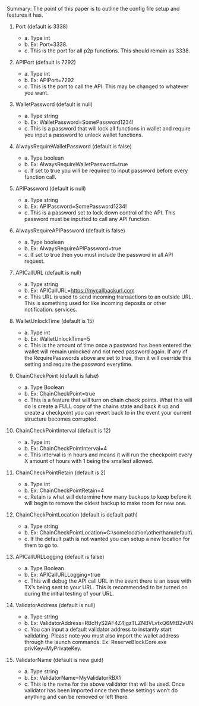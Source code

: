 Summary:
The point of this paper is to outline the config file setup and features it has.
1.	Port (default is 3338)
	+ a. Type int
	+ b. Ex: Port=3338.
	+ c. This is the port for all p2p functions. This should remain as 3338.
  
2.	APIPort (default is 7292)
	+ a.	Type int
	+ b.	Ex: APIPort=7292
	+ c.	This is the port to call the API. This may be changed to whatever you want.

3.	WalletPassword (default is null)
	+ a.	Type string
	+ b.	Ex: WalletPassword=SomePassword1234!
	+ c.	This is a password that will lock all functions in wallet and require you input a password to unlock wallet functions.

4.	AlwaysRequireWalletPassword (default is false)
	+ a.	Type boolean
	+ b.	Ex: AlwaysRequireWalletPassword=true
	+ c.	If set to true you will be required to input password before every function call. 

5.	APIPassword (default is null)
	+ a.	Type string
	+ b.	Ex: APIPassword=SomePassword1234!
	+ c.	This is a password set to lock down control of the API. This password must be inputted to call any API function.

6.	AlwaysRequireAPIPassword (default is false)
	+ a.	Type boolean
	+ b.	Ex: AlwaysRequireAPIPassword=true
	+ c.	If set to true then you must include the password in all API request.

7.	APICallURL (default is null)
	+ a.	Type string
	+ b.	Ex: APICallURL=https://mycallbackurl.com
	+ c.	This URL is used to send incoming transactions to an outside URL. This is something used for like incoming deposits or other notification. services.

8.	WalletUnlockTime (default is 15)
	+ a.	Type int
	+ b.	Ex: WalletUnlockTime=5
	+ c.	This is the amount of time once a password has been entered the wallet will remain unlocked and not need password again. If any of the RequirePasswords above are set to true, then it will override this setting and require the password everytime. 

9.	ChainCheckPoint (default is false)
	+ a.	Type Boolean
	+ b.	Ex: ChainCheckPoint=true
	+ c.	This is a feature that will turn on chain check points. What this will do is create a FULL copy of the chains state and back it up and create a checkpoint you can revert back to in the event your current structure becomes corrupted. 

10.	ChainCheckPointInterval (default is 12)
	+ a.	Type int
	+ b.	Ex: ChainCheckPointInterval=4
	+ c.	This interval is in hours and means it will run the checkpoint every X amount of hours with 1 being the smallest allowed.

11.	ChainCheckPointRetain (default is 2)
	+ a.	Type int
	+ b.	Ex: ChainCheckPointRetain=4
	+ c.	Retain is what will determine how many backups to keep before it will begin to remove the oldest backup to make room for new one.

12.	ChainCheckPointLocation (default is default path)
	+ a.	Type string
	+ b.	Ex: ChainCheckPointLocation=C:\somelocation\otherthan\default\
	+ c.	If the default path is not wanted you can setup a new location for them to go to.

13.	APICallURLLogging (default is false)
	+ a.	Type Boolean
	+ b.	Ex: APICallURLLogging=true 
	+ c.	This will debug the API call URL in the event there is an issue with TX’s being sent to your URL. This is recommended to be turned on during the initial testing of your URL.

14.	ValidatorAddress (default is null)
	+ a.	Type string
	+ b.	Ex: ValidatorAddress=RBcHyS2AF4Z4jgzTLZNBVLvtxQ6MtB2vUN
	+ c.	You can input a default validator address to instantly start validating. Please note you must also import the wallet address through the launch commands. Ex: ReserveBlockCore.exe privKey=MyPrivateKey.

15.	ValidatorName (default is new guid)
	+ a.	Type string
	+ b.	Ex: ValidatorName=MyValidatorRBX1
	+ c.	This is the name for the above validator that will be used. Once validator has been imported once then these settings won’t do anything and can be removed or left there. 
